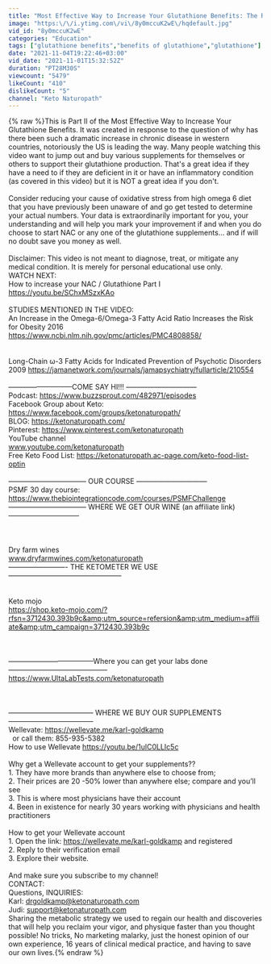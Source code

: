 ```yaml
---
title: "Most Effective Way to Increase Your Glutathione Benefits: The Rest of the Story"
image: "https:\/\/i.ytimg.com\/vi\/8y0mccuK2wE\/hqdefault.jpg"
vid_id: "8y0mccuK2wE"
categories: "Education"
tags: ["glutathione benefits","benefits of glutathione","glutathione"]
date: "2021-11-04T19:22:46+03:00"
vid_date: "2021-11-01T15:32:52Z"
duration: "PT28M30S"
viewcount: "5479"
likeCount: "410"
dislikeCount: "5"
channel: "Keto Naturopath"
---
```

{% raw %}This is Part II of the Most Effective Way to Increase Your Glutathione Benefits. It was created in response to the question of why has there been such a dramatic increase in chronic disease in western countries, notoriously the US is leading the way. Many people watching this video want to jump out and buy various supplements for themselves or others to support their glutathione production. That's a great idea if they have a need to if they are deficient in it or have an inflammatory condition (as covered in this video) but it is NOT a great idea if you don't. <br /><br />Consider reducing your cause of oxidative stress from high omega 6 diet that you have previously been unaware of and go get tested to determine your actual numbers. Your data is extraordinarily important for you, your understanding and will help you mark your improvement if and when you do choose to start NAC or any one of the glutathione supplements... and if will no doubt save you money as well.<br /><br />Disclaimer: This video is not meant to diagnose, treat, or mitigate any medical condition. It is merely for personal educational use only.<br />WATCH NEXT:<br />How to increase your NAC / Glutathione Part I   <a rel="nofollow" target="blank" href="https://youtu.be/SChxMSzxKAo">https://youtu.be/SChxMSzxKAo</a><br /><br />STUDIES MENTIONED IN THE VIDEO:<br />An Increase in the Omega-6/Omega-3 Fatty Acid Ratio Increases the Risk for Obesity 2016<br /><a rel="nofollow" target="blank" href="https://www.ncbi.nlm.nih.gov/pmc/articles/PMC4808858/">https://www.ncbi.nlm.nih.gov/pmc/articles/PMC4808858/</a><br /><br /><br />Long-Chain ω-3 Fatty Acids for Indicated Prevention of Psychotic Disorders 2009 <a rel="nofollow" target="blank" href="https://jamanetwork.com/journals/jamapsychiatry/fullarticle/210554">https://jamanetwork.com/journals/jamapsychiatry/fullarticle/210554</a><br /><br />—————————COME SAY HI!!!  ——————————<br />Podcast: <a rel="nofollow" target="blank" href="https://www.buzzsprout.com/482971/episodes">https://www.buzzsprout.com/482971/episodes</a><br />Facebook Group about Keto: <br /><a rel="nofollow" target="blank" href="https://www.facebook.com/groups/ketonaturopath/">https://www.facebook.com/groups/ketonaturopath/</a><br />BLOG: <a rel="nofollow" target="blank" href="https://ketonaturopath.com/">https://ketonaturopath.com/</a><br />Pinterest: <a rel="nofollow" target="blank" href="https://www.pinterest.com/ketonaturopath">https://www.pinterest.com/ketonaturopath</a><br />YouTube channel<br />www.youtube.com/ketonaturopath<br />Free Keto Food List: <a rel="nofollow" target="blank" href="https://ketonaturopath.ac-page.com/keto-food-list-optin">https://ketonaturopath.ac-page.com/keto-food-list-optin</a><br /><br />———————————  OUR COURSE ——————————<br />PSMF 30 day course: <br /><a rel="nofollow" target="blank" href="https://www.thebiointegrationcode.com/courses/PSMFChallenge">https://www.thebiointegrationcode.com/courses/PSMFChallenge</a><br />———————————  WHERE WE GET OUR WINE (an affiliate link) ——————————<br /><br /><br /><br />Dry farm wines<br />www.dryfarmwines.com/ketonaturopath<br />————————-   THE KETOMETER WE USE  ————————————————<br /><br /><br />Keto mojo<br /><a rel="nofollow" target="blank" href="https://shop.keto-mojo.com/?rfsn=3712430.393b9c&amp;utm_source=refersion&amp;utm_medium=affiliate&amp;utm_campaign=3712430.393b9c">https://shop.keto-mojo.com/?rfsn=3712430.393b9c&amp;utm_source=refersion&amp;utm_medium=affiliate&amp;utm_campaign=3712430.393b9c</a><br /><br /><br /><br />————————————Where you can get your labs done——————————————<br /><a rel="nofollow" target="blank" href="https://www.UltaLabTests.com/ketonaturopath">https://www.UltaLabTests.com/ketonaturopath</a><br /><br /><br /><br />————————————  WHERE WE BUY OUR SUPPLEMENTS  ————————————<br />Wellevate: <a rel="nofollow" target="blank" href="https://wellevate.me/karl-goldkamp">https://wellevate.me/karl-goldkamp</a> <br />  or call them: 855-935-5382<br />How to use Wellevate <a rel="nofollow" target="blank" href="https://youtu.be/1ulC0LLIc5c">https://youtu.be/1ulC0LLIc5c</a><br /><br />Why get a Wellevate account to get your supplements??<br />1. They have more brands than anywhere else to choose from;<br />2. Their prices are 20 -50% lower than anywhere else; compare and you’ll see<br />3. This is where most physicians have their account<br />4. Been in existence for nearly 30 years working with physicians and health practitioners<br /><br />How to get your Wellevate account<br />1. Open the link: <a rel="nofollow" target="blank" href="https://wellevate.me/karl-goldkamp">https://wellevate.me/karl-goldkamp</a> and registered<br />2. Reply to their verification email<br />3. Explore their website.<br /> <br />And make sure you subscribe to my channel! <br />CONTACT:<br />Questions, INQUIRIES:<br />Karl: drgoldkamp@ketonaturopath.com<br />Judi: support@ketonaturopath.com<br />Sharing the metabolic strategy we used to regain our health and discoveries that will help you reclaim your vigor, and physique faster than you thought possible! No tricks, No marketing malarky, just the honest opinion of our own experience, 16 years of clinical medical practice, and having to save our own lives.{% endraw %}
